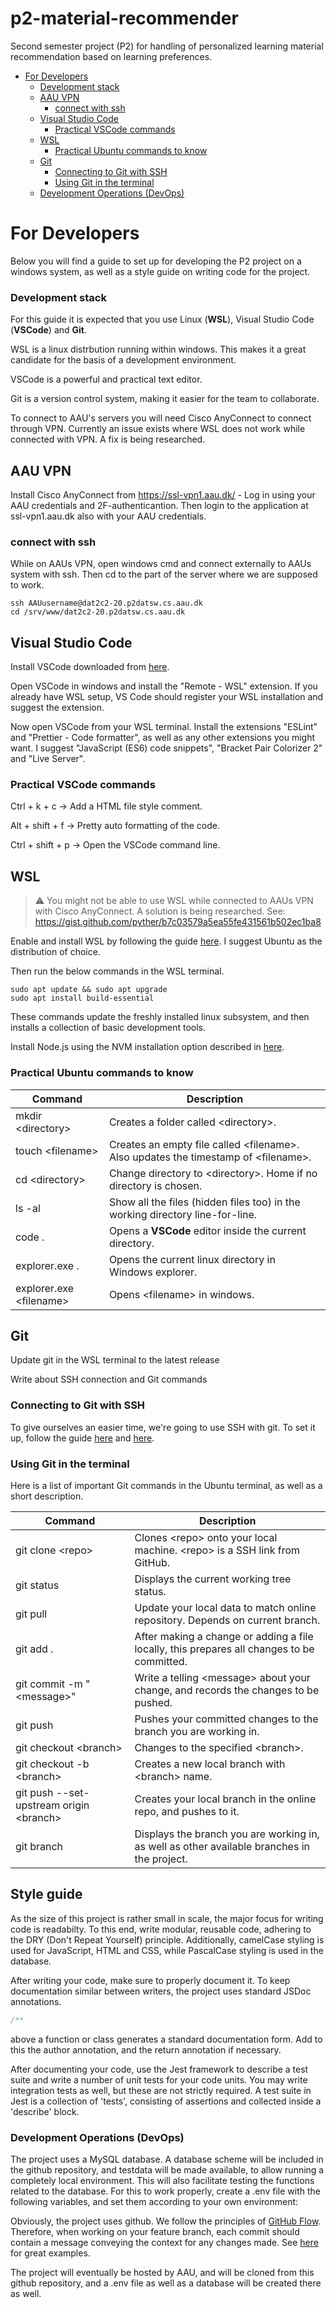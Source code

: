 # p2-material-recommender

Second semester project (P2) for handling of personalized learning material recommendation based on learning preferences.

- [For Developers](#for-developers)
  - [Development stack](#development-stack)
  * [AAU VPN](#aau-vpn)
    - [connect with ssh](#connect-with-ssh)
  * [Visual Studio Code](#visual-studio-code)
    - [Practical VSCode commands](#practical-vscode-commands)
  * [WSL](#wsl)
    - [Practical Ubuntu commands to know](#practical-ubuntu-commands-to-know)
  * [Git](#git)
    - [Connecting to Git with SSH](#connecting-to-git-with-ssh)
    - [Using Git in the terminal](#using-git-in-the-terminal)
  * [Development Operations (DevOps)](#development-operations--devops-)

# For Developers

Below you will find a guide to set up for developing the P2 project on a windows system, as well as a style guide on writing code for the project.

### Development stack

For this guide it is expected that you use Linux (**WSL**), Visual Studio Code (**VSCode**) and **Git**.

WSL is a linux distrbution running within windows. This makes it a great candidate for the basis of a development environment.

VSCode is a powerful and practical text editor.

Git is a version control system, making it easier for the team to collaborate.

To connect to AAU's servers you will need Cisco AnyConnect to connect through VPN. Currently an issue exists where WSL does not work while connected with VPN. A fix is being researched.

## AAU VPN

Install Cisco AnyConnect from https://ssl-vpn1.aau.dk/ - Log in using your AAU credentials and 2F-authenticantion. Then login to the application at ssl-vpn1.aau.dk also with your AAU credentials.

### connect with ssh

While on AAUs VPN, open windows cmd and connect externally to AAUs system with ssh. Then cd to the part of the server where we are supposed to work.

```shell
ssh AAUusername@dat2c2-20.p2datsw.cs.aau.dk
cd /srv/www/dat2c2-20.p2datsw.cs.aau.dk
```

## Visual Studio Code

Install VSCode downloaded from [here](https://code.visualstudio.com/ "Visual Studio Code - Code Editing. Redefined").

Open VSCode in windows and install the "Remote - WSL" extension. If you already have WSL setup, VS Code should register your WSL installation and suggest the extension.

Now open VSCode from your WSL terminal. Install the extensions "ESLint" and "Prettier - Code formatter", as well as any other extensions you might want. I suggest "JavaScript (ES6) code snippets", "Bracket Pair Colorizer 2" and "Live Server".

### Practical VSCode commands

Ctrl + k + c -> Add a HTML file style comment.

Alt + shift + f -> Pretty auto formatting of the code.

Ctrl + shift + p -> Open the VSCode command line.

## WSL

> :warning: You might not be able to use WSL while connected to AAUs VPN with Cisco AnyConnect.
> A solution is being researched. See: https://gist.github.com/pyther/b7c03579a5ea55fe431561b502ec1ba8

Enable and install WSL by following the guide [here](https://docs.microsoft.com/en-us/windows/wsl/install-win10 "Install Windows Subsystem for Linux (WSL) on Windows 10"). I suggest Ubuntu as the distribution of choice.

Then run the below commands in the WSL terminal.

```shell
sudo apt update && sudo apt upgrade
sudo apt install build-essential
```

These commands update the freshly installed linux subsystem, and then installs a collection of basic development tools.

Install Node.js using the NVM installation option described in [here](https://linuxize.com/post/how-to-install-node-js-on-ubuntu-20-04/ "How to Install Node.js and npm on Ubuntu 20.04").

### Practical Ubuntu commands to know

| Command                  | Description                                                                          |
| ------------------------ | ------------------------------------------------------------------------------------ |
| mkdir \<directory>       | Creates a folder called \<directory>.                                                |
| touch \<filename>        | Creates an empty file called \<filename>. Also updates the timestamp of \<filename>. |
| cd \<directory>          | Change directory to \<directory>. Home if no directory is chosen.                    |
| ls -al                   | Show all the files (hidden files too) in the working directory line-for-line.        |
| code .                   | Opens a **VSCode** editor inside the current directory.                              |
| explorer.exe .           | Opens the current linux directory in Windows explorer.                               |
| explorer.exe \<filename> | Opens \<filename> in windows.                                                        |

## Git

Update git in the WSL terminal to the latest release

Write about SSH connection and Git commands

### Connecting to Git with SSH

To give ourselves an easier time, we're going to use SSH with git. To set it up, follow the guide [here](https://docs.github.com/en/free-pro-team@latest/github/authenticating-to-github/generating-a-new-ssh-key-and-adding-it-to-the-ssh-agent) and [here](https://docs.github.com/en/free-pro-team@latest/github/authenticating-to-github/adding-a-new-ssh-key-to-your-github-account).

### Using Git in the terminal

Here is a list of important Git commands in the Ubuntu terminal, as well as a short description.

| Command                                  | Description                                                                                 |
| ---------------------------------------- | ------------------------------------------------------------------------------------------- |
| git clone \<repo>                        | Clones \<repo> onto your local machine. \<repo> is a SSH link from GitHub.                  |
| git status                               | Displays the current working tree status.                                                   |
| git pull                                 | Update your local data to match online repository. Depends on current branch.               |
| git add .                                | After making a change or adding a file locally, this prepares all changes to be committed.  |
| git commit -m "\<message>"               | Write a telling \<message> about your change, and records the changes to be pushed.         |
| git push                                 | Pushes your committed changes to the branch you are working in.                             |
| git checkout \<branch>                   | Changes to the specified \<branch>.                                                         |
| git checkout -b \<branch>                | Creates a new local branch with \<branch> name.                                             |
| git push --set-upstream origin \<branch> | Creates your local branch in the online repo, and pushes to it.                             |
| git branch                               | Displays the branch you are working in, as well as other available branches in the project. |

## Style guide

As the size of this project is rather small in scale, the major focus for writing code is readabilty. To this end, write modular, reusable code, adhering to the DRY (Don't Repeat Yourself) principle. Additionally, camelCase styling is used for JavaScript, HTML and CSS, while PascalCase styling is used in the database.

After writing your code, make sure to properly document it. To keep documentation similar between writers, the project uses standard JSDoc annotations.

```JavaScript
/**
```

above a function or class generates a standard documentation form. Add to this the author annotation, and the return annotation if necessary.

After documenting your code, use the Jest framework to describe a test suite and write a number of unit tests for your code units. You may write integration tests as well, but these are not strictly required. A test suite in Jest is a collection of 'tests', consisting of assertions and collected inside a 'describe' block.

### Development Operations (DevOps)

The project uses a MySQL database. A database scheme will be included in the github repository, and testdata will be made available, to allow running a completely local environment. This will also facilitate testing the functions related to the database. For this to work properly, create a .env file with the following variables, and set them according to your own environment:

Obviously, the project uses github. We follow the principles of [GitHub Flow](https://guides.github.com/introduction/flow/ "Understanding the GitHub flow · GitHub Guides"). Therefore, when working on your feature branch, each commit should contain a message conveying the context for any changes made. See [here](https://chris.beams.io/posts/git-commit/ "How to Write a Git Commit Message") for great examples.

The project will eventually be hosted by AAU, and will be cloned from this github repository, and a .env file as well as a database will be created there as well.
